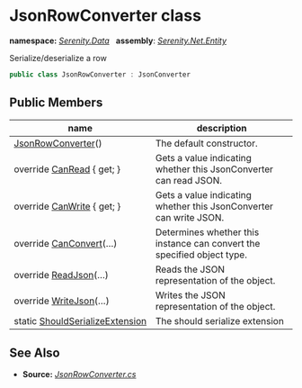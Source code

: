 # JsonRowConverter class
**namespace:** *[Serenity.Data](../README.md#serenity.data-namespace)*   **assembly**: *[Serenity.Net.Entity](../README.md)*

Serialize/deserialize a row

```csharp
public class JsonRowConverter : JsonConverter
```

## Public Members

| name | description |
| --- | --- |
| [JsonRowConverter](JsonRowConverter/JsonRowConverter.md)() | The default constructor. |
| override [CanRead](JsonRowConverter/CanRead.md) { get; } | Gets a value indicating whether this JsonConverter can read JSON. |
| override [CanWrite](JsonRowConverter/CanWrite.md) { get; } | Gets a value indicating whether this JsonConverter can write JSON. |
| override [CanConvert](JsonRowConverter/CanConvert.md)(…) | Determines whether this instance can convert the specified object type. |
| override [ReadJson](JsonRowConverter/ReadJson.md)(…) | Reads the JSON representation of the object. |
| override [WriteJson](JsonRowConverter/WriteJson.md)(…) | Writes the JSON representation of the object. |
| static [ShouldSerializeExtension](JsonRowConverter/ShouldSerializeExtension.md) | The should serialize extension |

## See Also

* **Source:** *[JsonRowConverter.cs](https://github.com/serenity-is/Serenity/blob/master/src/Serenity.Net.Entity/Row/JsonRowConverter.cs)*